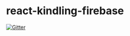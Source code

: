# react-kindling-firebase

[![Gitter](https://badges.gitter.im/Join%20Chat.svg)](https://gitter.im/jbasdf/react-kindling-firebase?utm_source=badge&utm_medium=badge&utm_campaign=pr-badge&utm_content=badge)